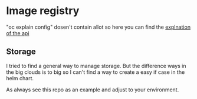 # Image registry

"oc explain config" dosen't contain allot so here you can find the [explnation of the api](https://docs.openshift.com/container-platform/4.3/registry/configuring-registry-operator.html)

## Storage

I tried to find a general way to manage storage.
But the difference ways in the big clouds is to big so I can't find a way to create a easy if case in the helm chart.

As always see this repo as an example and adjust to your environment.
